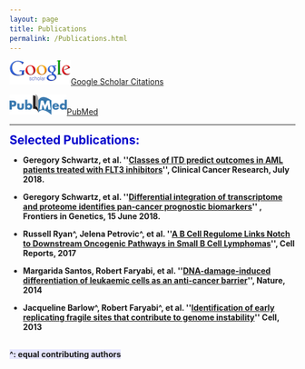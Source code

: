 ```yaml
---
layout: page
title: Publications
permalink: /Publications.html
---
```


[![Google](assets/Google_scholar_resize.gif "Google")](https://scholar.google.com/citations?hl=en&user=1BNY8YUAAAAJ&view_op=list_works&sortby=pubdate)[Google Scholar Citations](https://scholar.google.com/citations?hl=en&user=1BNY8YUAAAAJ&view_op=list_works&sortby=pubdate)

[![PubMed](assets/pubmedOrig_resize1.png "PubMed")](http://www.ncbi.nlm.nih.gov/pubmed?term=(Faryabi%2C%20Babak%5BAuthor%5D)%20OR%20Faryabi%2C%20Robert%5BAuthor%5D)[PubMed](http://www.ncbi.nlm.nih.gov/pubmed?term=(Faryabi%2C%20Babak%5BAuthor%5D)%20OR%20Faryabi%2C%20Robert%5BAuthor%5D)   

----
<strong><span style="font-size: 1.5em; font-weight: bold; color: #0000cc; background-color: #ffffff"> Selected Publications:</span><strong>

+ Geregory Schwartz, et al. ''[Classes of ITD predict outcomes in AML patients treated with FLT3 inhibitors](http://clincancerres.aacrjournals.org/content/early/2018/09/01/1078-0432.CCR-18-0655)'', Clinical Cancer Research, July 2018.

+ Geregory Schwartz, et al. ''[Differential integration of transcriptome and proteome identifies pan-cancer prognostic biomarkers](https://goo.gl/pvZ4Dn)'' , Frontiers in Genetics, 15 June 2018.

+ Russell Ryan^, Jelena Petrovic^, et al. ''[A B Cell Regulome Links Notch to Downstream Oncogenic Pathways in Small B Cell Lymphomas](https://www.sciencedirect.com/science/article/pii/S2211124717313712?via%3Dihub)'', Cell Reports, 2017

+ Margarida Santos, Robert Faryabi, et al. ''[DNA-damage-induced differentiation of leukaemic cells as an anti-cancer barrier](https://www.nature.com/articles/nature13483)'', Nature, 2014

+ Jacqueline Barlow^, Robert Faryabi^, et al. ''[Identification of early replicating fragile sites that contribute to genome instability](https://www.sciencedirect.com/science/article/pii/S0092867413000081?via%3Dihub)'' Cell, 2013

<br><strong><span style="background-color:rgb(230, 230, 255)">^: equal contributing authors</span><strong>
